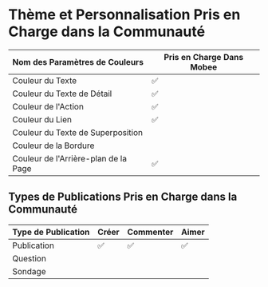 # Thème et Personnalisation Pris en Charge dans la Communauté
| Nom des Paramètres de Couleurs  | Pris en Charge Dans Mobee |
| ------------------------------- | ------------------------- |
| Couleur du Texte                |            ✅               |
| Couleur du Texte de Détail      |            ✅               |
| Couleur de l'Action             |            ✅               |
| Couleur du Lien                 |            ✅               |
| Couleur du Texte de Superposition|                            |
| Couleur de la Bordure           |                            |
| Couleur de l'Arrière-plan de la Page |            ✅               |

## Types de Publications Pris en Charge dans la Communauté
| Type de Publication | Créer | Commenter | Aimer |
| ------------------- | ----- | --------- | ----- |
| Publication          |   ✅   |    ✅     |   ✅  |
| Question              |         |            |       |
| Sondage              |         |            |       |